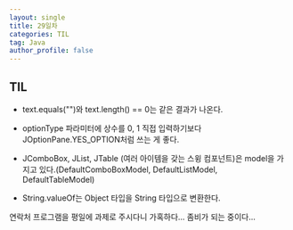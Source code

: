 ```yaml
---
layout: single
title: 29일차
categories: TIL
tag: Java
author_profile: false
---
```


## TIL

- text.equals("")와 text.length() == 0는 같은 결과가 나온다.

- optionType 파라미터에 상수를 0, 1 직접 입력하기보다 JOptionPane.YES_OPTION처럼 쓰는 게 좋다.

- JComboBox, JList, JTable (여러 아이템을 갖는 스윙 컴포넌트)은 model을 가지고 있다.(DefaultComboBoxModel, DefaultListModel, DefaultTableModel)

- String.valueOf는 Object 타입을 String 타입으로 변환한다. 



연락처 프로그램을 평일에 과제로 주시다니 가혹하다... 좀비가 되는 중이다...